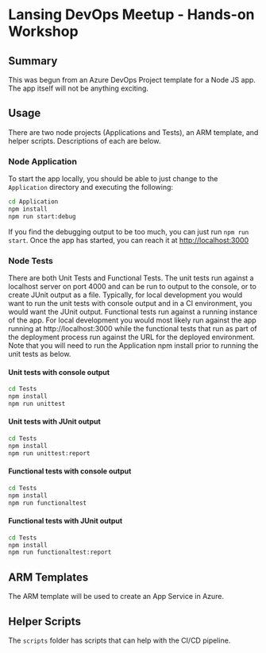 # Lansing DevOps Meetup - Hands-on Workshop

## Summary

This was begun from an Azure DevOps Project template for a Node JS app. The app itself will not be anything exciting.

## Usage

There are two node projects (Applications and Tests), an ARM template, and helper scripts. Descriptions of each are below.

### Node Application

To start the app locally, you should be able to just change to the `Application` directory and executing the following:

```bash
cd Application
npm install
npm run start:debug
```

If you find the debugging output to be too much, you can just run `npm run start`. Once the app has started, you can reach it at [http://localhost:3000](http://localhost:3000)

### Node Tests

There are both Unit Tests and Functional Tests. The unit tests run against a localhost server on port 4000 and can be run to output to the console, or to create JUnit output as a file.  Typically, for local development you would want to run the unit tests with console output and in a CI environment, you would want the JUnit output. Functional tests run against a running instance of the app. For local development you would most likely run against the app running at http://localhost:3000 while the functional tests that run as part of the deployment process run against the URL for the deployed environment. Note that you will need to run the Application npm install prior to running the unit tests as below.

#### Unit tests with console output

```bash
cd Tests
npm install
npm run unittest
```

#### Unit tests with JUnit output

```bash
cd Tests
npm install
npm run unittest:report
```

#### Functional tests with console output

```bash
cd Tests
npm install
npm run functionaltest
```

#### Functional tests with JUnit output

```bash
cd Tests
npm install
npm run functionaltest:report
```

## ARM Templates

The ARM template will be used to create an App Service in Azure.

## Helper Scripts

The `scripts` folder has scripts that can help with the CI/CD pipeline.